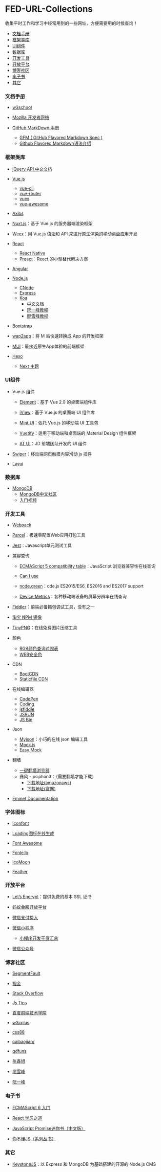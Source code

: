 # FED-URL-Collections
收集平时工作和学习中经常用到的一些网址，方便需要用的时候查询！

* [文档手册](#文档手册)
* [框架类库](#框架类库)
* [UI组件](#ui组件)
* [数据库](#数据库)
* [开发工具](#开发工具)
* [开放平台](#开放平台)
* [博客社区](#博客社区)
* [电子书](#电子书)
* [其它](#其它)

### 文档手册

- [w3school](http://www.w3school.com.cn/)

- [Mozilla 开发者网络](https://developer.mozilla.org/zh-CN/)

- [GitHub MarkDown 手册](https://help.github.com/categories/writing-on-github/) 
    - [GFM ( GitHub Flavored Markdown Spec )](https://github.github.com/gfm/)
    - [Github Flavored Markdown语法介绍](https://github.com/guodongxiaren/README)

### 框架类库
- [jQuery API 中文文档](https://www.jquery123.com/)

- [Vue.js](https://cn.vuejs.org/)
    - [vue-cli](https://github.com/vuejs/vue-cli)
    - [vue-router](https://github.com/vuejs/vue-router)
    - [vuex](https://github.com/vuejs/vuex)
    - [vue-awesome](https://github.com/vuejs/awesome-vue)

- [Axios](https://github.com/axios/axios)

- [Nuxt.js](https://zh.nuxtjs.org/)：基于 Vue.js 的服务器端渲染框架

- [Weex](https://weex.apache.org/)：用 Vue.js 语法和 API 来进行原生渲染的移动桌面应用开发

- [React](https://reactjs.org/)
    - [React Native](http://facebook.github.io/react-native/)
    - [Preact](https://preactjs.com/)：React 的小型替代解决方案

- [Angular](https://angularjs.org/)

- [Node.js](https://nodejs.org/zh-cn/)
    - [CNode](https://cnodejs.org/)
    - [Express](https://expressjs.com/)
    - [Koa](https://www.npmjs.com/package/koa2)
        - [中文文档](https://koa.bootcss.com/)
        - [阮一峰教程](http://www.ruanyifeng.com/blog/2017/08/koa.html)
        - [廖雪峰教程](https://www.liaoxuefeng.com/wiki/001434446689867b27157e896e74d51a89c25cc8b43bdb3000/001434501579966ab03decb0dd246e1a6799dd653a15e1b000)

- [Bootstrap](http://www.bootcss.com/)

- [wap2app](http://www.dcloud.io/wap2app.html)：将 M 站快速转换成 App 的开发框架

- [MUI](http://www.dcloud.io/mui.html)：最接近原生App体验的前端框架

- [Hexo](https://hexo.io/zh-cn/)
    - [Next 主题](http://theme-next.iissnan.com/)


### UI组件
- Vue.js 组件
    - [Element](http://element-cn.eleme.io/#/zh-CN)：基于 Vue 2.0 的桌面端组件库

    - [iView](https://www.iviewui.com/)：基于 Vue.js 的桌面端 UI 组件库

    - [Mint UI](http://mint-ui.github.io/#!/zh-cn)：依托 Vue.js 的移动端 UI 工具包

    - [Vuetify](https://vuetifyjs.com/zh-Hans/)：适用于移动端和桌面端的 Material Design 组件框架

    - [AT UI](https://at-ui.github.io/at-ui/#/zh)：JD 前端团队开发的 UI 组件

- [Swiper](http://www.swiper.com.cn/)：移动端网页触摸内容滑动 js 插件

- [Layui](http://www.layui.com/)


### 数据库
- [MongoDB](https://www.mongodb.com/)
    - [MongoDB中文社区](http://mongoing.com/)
    - [入门视频](https://www.imooc.com/learn/295)


### 开发工具

- [Webpack](https://doc.webpack-china.org/)

- [Parcel](https://parceljs.org/)：极速零配置Web应用打包工具

- [Jest](https://facebook.github.io/jest/)：Javascript单元测试工具

- 兼容查询

    - [ECMAScript 5 compatibility table](http://kangax.github.io/compat-table/es5/)：JavaScript 浏览器兼容性在线查询

    - [Can I use](https://caniuse.com/)
    - [node.green](http://node.green/)：ode.js ES2015/ES6, ES2016 and ES2017 support
    - [Device Metrics](https://material.io/devices/)：各种移动端设备的屏幕分辨率在线查询

- [Fiddler](http://www.telerik.com/fiddler)：前端必备抓包调试工具，没有之一

- [淘宝 NPM 镜像](https://npm.taobao.org/)

- [TinyPNG](https://tinypng.com/)：在线免费图片压缩工具

- 颜色

    - [RGB颜色查询对照表](http://www.20z.com/yanse/)
    - [WEB安全色](http://www.bootcss.com/p/websafecolors/)

- CDN

    - [BootCDN](http://www.bootcdn.cn/)
    - [Staticfile CDN](https://www.staticfile.org/)

- 在线编辑器
    - [CodePen](https://codepen.io/)
    - [Coding](https://coding.net/)
    - [jsfiddle](https://jsfiddle.net/)
    - [JSRUN](http://jsrun.net/)
    - [JS Bin](http://jsbin.com/)

- Json

    - [Myjson](http://myjson.com/)：小巧的在线 json 编辑工具
    - [Mock.js](http://mockjs.com/)
    - [Easy Mock](https://www.easy-mock.com/login)


- 翻墙

    - [一键翻墙浏览器](https://github.com/Alvin9999/new-pac/wiki)
    - 赛风 - psiphon3：（需要翻墙才能下载）
        - [下载地址(amazonaws)](https://s3.amazonaws.com/0ubz-2q11-gi9y/en.html#how_do_i_get_psiphon_3)
        - [下载地址(官网)](https://psiphon3.co/psiphon-for-pc/)


- [Emmet Documentation](https://docs.emmet.io/cheat-sheet/)

### 字体图标

- [Iconfont](http://iconfont.cn/)

- [Loading图标在线生成](http://ajaxload.info/)

- [Font Awesome](http://www.bootcss.com/p/font-awesome/)

- [Fontello](http://fontello.com/)

- [IcoMoon](https://icomoon.io/app/#/select)

- [Feather](https://feathericons.com/)

### 开放平台

- [Let’s Encrypt](https://letsencrypt.org/)：提供免费的基本 SSL 证书

- [蚂蚁金服开放平台](https://open.alipay.com/platform/home.htm)

- [微信支付接入](https://pay.weixin.qq.com/guide/index.shtml)

- [微信小程序](https://mp.weixin.qq.com/cgi-bin/wx)
    - [小程序开发干货汇总](https://github.com/xiaobei666/weixin-xiaochengxu666-info)

- [微信公众号](https://mp.weixin.qq.com/)

### 博客社区
- [SegmentFault](https://segmentfault.com/)

- [掘金](https://juejin.im/)

- [Stack Overflow](http://stackoverflow.com/)

- [Js Tips](http://www.jstips.co/)

- [百度前端技术学院](http://ife.baidu.com/)

- [w3cplus](https://www.w3cplus.com/)

- [css88](http://www.css88.com/)

- [caibaojian/](http://caibaojian.com/)

- [qdfuns](https://www.qdfuns.com/)

- [张鑫旭](http://www.zhangxinxu.com/)

- [廖雪峰](https://www.liaoxuefeng.com/)

- [阮一峰](http://www.ruanyifeng.com/blog/)


### 电子书

 - [ECMAScript 6 入门](http://es6.ruanyifeng.com/)

 - [React 学习之道](https://leanpub.com/the-road-to-learn-react-chinese)

 - [JavaScript Promise迷你书（中文版）](http://liubin.org/promises-book/)

 - [你不懂JS（系列丛书）](https://github.com/getify/You-Dont-Know-JS/tree/1ed-zh-CN)


### 其它

- [KeystoneJS](http://keystonejs.com/)：以 Express 和 MongoDB 为基础搭建的开源的 Node.js CMS
